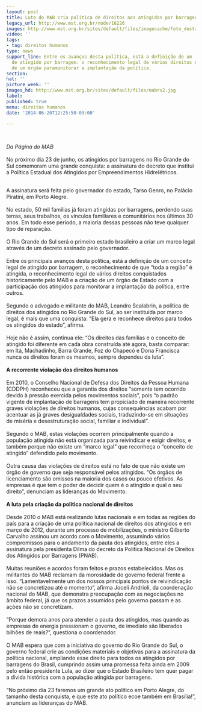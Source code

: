 ```yaml
---
layout: post
title: Luta do MAB cria política de direitos aos atingidos por barragens no RS
legacy_url: http://www.mst.org.br/node/16226
images: http://www.mst.org.br/sites/default/files/imagecache/foto_destaque/mabrs2.jpg
video: ''
tags:
- tag: direitos humanos
type: news
support_line: Entre os avanços desta política, está a definição de um  conceito legal
  de atingido por barragem. o reconhecimento legal de vários direitos e a criação
  de um órgão paramonitorar a implantação da política.
section: 
hat: ''
picture_week: ''
images_hd: http://www.mst.org.br/sites/default/files/mabrs2.jpg
label: 
published: true
menu: direitos humanos
date: '2014-06-20T12:25:50-03:00'

---
```

<p>&nbsp;</p><p><em>Da Página do MAB</em><br><br>No próximo dia 23 de junho, os atingidos por barragens no Rio Grande do Sul comemoram uma grande conquista: a assinatura do decreto que institui a Política Estadual dos Atingidos por Empreendimentos Hidrelétricos.&nbsp; </p><p><br>A assinatura será feita pelo governador do estado, Tarso Genro, no Palácio<br>Piratini, em Porto Alegre.<br><br>No estado, 50 mil famílias já foram atingidas por barragens, perdendo suas terras, seus trabalhos, os vínculos familiares e comunitários nos últimos 30 anos. Em todo esse período, a maioria dessas pessoas não teve qualquer tipo de reparação.<br><br>O Rio Grande do Sul será o primeiro estado brasileiro a criar um marco legal através de um decreto assinado pelo governador. <br><br>Entre os principais avanços desta política, está a definição de um conceito legal de atingido por barragem, o reconhecimento de que “toda a região” é atingida, o reconhecimento legal de vários direitos conquistados historicamente pelo MAB e a criação de um órgão de Estado com a participação dos atingidos para monitorar a implantação da política, entre outros.<br><br>Segundo o advogado e militante do MAB, Leandro Scalabrin, a política de direitos dos atingidos no Rio Grande do Sul, ao ser instituída por marco legal, é mais que uma conquista: “Ela gera e reconhece direitos para todos os atingidos do estado”, afirma. <br><br>Hoje não é assim, continua ele: “Os direitos das famílias e o conceito de atingido foi diferente em cada obra construída até agora, basta comparar: em Itá, Machadinho, Barra Grande, Foz do Chapecó e Dona Francisca nunca os direitos foram os mesmos, sempre dependeu da luta”.<br><br><strong>A recorrente violação dos direitos humanos</strong><br><br>Em 2010, o Conselho Nacional de Defesa dos Direitos da Pessoa Humana (CDDPH) reconheceu que a garantia dos direitos “somente tem ocorrido devido à pressão exercida pelos movimentos sociais”, pois “o padrão vigente de implantação de barragens tem propiciado de maneira recorrente graves violações de direitos humanos, cujas consequências acabam por acentuar as já graves desigualdades sociais, traduzindo-se em situações de miséria e desestruturação social, familiar e individual”.<br><br>Segundo o MAB, estas violações ocorrem principalmente quando a população atingida não está organizada para reivindicar e exigir direitos, e também porque não existe um “marco legal” que reconheça o “conceito de atingido” defendido pelo movimento.<br><br>Outra causa das violações de direitos está no fato de que não existe um órgão de governo que seja responsável pelos atingidos. “Os órgãos de licenciamento são omissos na maioria dos casos ou pouco efetivos. As empresas é que tem o poder de decidir quem é o atingido e qual o seu direito”, denunciam as lideranças do Movimento.<br><br><strong>A luta pela criação da política nacional de direitos</strong><br><br>Desde 2010 o MAB está realizando lutas nacionais e em todas as regiões do país para a criação de uma política nacional de direitos dos atingidos e em março de 2012, durante um processo de mobilizações, o ministro Gilberto Carvalho assinou um acordo com o Movimento, assumindo vários compromissos para o andamento da pauta dos atingidos, entre eles a assinatura pela presidenta Dilma do decreto da Política Nacional de Direitos dos Atingidos por Barragens (PNAB).<br><br>Muitas reuniões e acordos foram feitos e prazos estabelecidos. Mas os militantes do MAB reclamam da morosidade do governo federal frente a isso. “Lamentavelmente um dos nossos principais pontos de reivindicação não se concretizou até o momento”, afirma Joceli Andrioli, da coordenação nacional do MAB, que demonstra preocupação com as negociações no âmbito federal, já que os prazos assumidos pelo governo passam e as ações não se concretizam.<br><br>“Porque demora anos para atender a pauta dos atingidos, mas quando as empresas de energia pressionam o governo, de imediato são liberados bilhões de reais?”, questiona o coordenador.<br><br>O MAB espera que com a iniciativa do governo do Rio Grande do Sul, o governo federal crie as condições materiais e objetivas para a assinatura da política nacional, ampliando esse direito para todos os atingidos por barragens do Brasil, cumprindo assim uma promessa feita ainda em 2009 pelo então presidente Lula, ao dizer que o Estado Brasileiro tem quer pagar a dívida histórica com a população atingida por barragens.<br><br>“No próximo dia 23 faremos um grande ato político em Porto Alegre, do tamanho desta conquista, e que este ato político ecoe também em Brasília!”, anunciam as lideranças do MAB.<br>&nbsp;</p>
